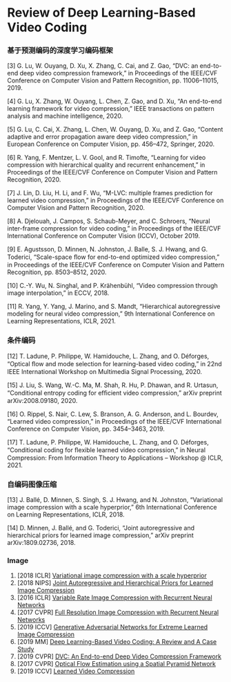 # Review of Deep Learning-Based Video Coding





### 基于预测编码的深度学习编码框架

[3] G. Lu, W. Ouyang, D. Xu, X. Zhang, C. Cai, and Z. Gao, “DVC: an end-to-end deep video compression framework,” in Proceedings of the IEEE/CVF Conference on Computer Vision and Pattern Recognition, pp. 11006–11015, 2019.

[4] G. Lu, X. Zhang, W. Ouyang, L. Chen, Z. Gao, and D. Xu, “An end-to-end learning framework for video compression,” IEEE transactions on pattern analysis and machine intelligence, 2020.

[5] G. Lu, C. Cai, X. Zhang, L. Chen, W. Ouyang, D. Xu, and Z. Gao, “Content adaptive and error propagation aware deep video compression,” in European Conference on Computer Vision, pp. 456–472, Springer, 2020.

[6] R. Yang, F. Mentzer, L. V. Gool, and R. Timofte, “Learning for video compression with hierarchical quality and recurrent enhancement,” in Proceedings of the IEEE/CVF Conference on Computer Vision and Pattern Recognition, 2020.

[7] J. Lin, D. Liu, H. Li, and F. Wu, “M-LVC: multiple frames prediction for learned video compression,” in Proceedings of the IEEE/CVF Conference on Computer Vision and Pattern Recognition, 2020.

[8] A. Djelouah, J. Campos, S. Schaub-Meyer, and C. Schroers, “Neural inter-frame compression for video coding,” in Proceedings of the IEEE/CVF International Conference on Computer Vision (ICCV), October 2019.

[9] E. Agustsson, D. Minnen, N. Johnston, J. Balle, S. J. Hwang, and G. Toderici, “Scale-space ﬂow for end-to-end optimized video compression,” in Proceedings of the IEEE/CVF Conference on Computer Vision and Pattern Recognition, pp. 8503–8512, 2020.

[10] C.-Y. Wu, N. Singhal, and P. Krähenbühl, “Video compression through image interpolation,” in ECCV, 2018.

[11] R. Yang, Y. Yang, J. Marino, and S. Mandt, “Hierarchical autoregressive modeling for neural video compression,” 9th International Conference on Learning Representations, ICLR, 2021.



### 条件编码

[12] T. Ladune, P. Philippe, W. Hamidouche, L. Zhang, and O. Déforges, “Optical ﬂow and mode selection for learning-based video coding,” in 22nd IEEE International Workshop on Multimedia Signal Processing, 2020.

[15] J. Liu, S. Wang, W.-C. Ma, M. Shah, R. Hu, P. Dhawan, and R. Urtasun, “Conditional entropy coding for efﬁcient video compression,” arXiv preprint arXiv:2008.09180, 2020.

[16] O. Rippel, S. Nair, C. Lew, S. Branson, A. G. Anderson, and L. Bourdev, “Learned video compression,” in Proceedings of the IEEE/CVF International Conference on Computer Vision, pp. 3454–3463, 2019.

[17] T. Ladune, P. Philippe, W. Hamidouche, L. Zhang, and O. Déforges, “Conditional coding for ﬂexible learned video compression,” in Neural Compression: From Information Theory to Applications – Workshop @ ICLR, 2021.



### 自编码图像压缩

[13] J. Ballé, D. Minnen, S. Singh, S. J. Hwang, and N. Johnston, “Variational image compression with a scale hyperprior,” 6th International Conference on Learning Representations, ICLR, 2018.

[14] D. Minnen, J. Ballé, and G. Toderici, “Joint autoregressive and hierarchical priors for learned image compression,” arXiv preprint arXiv:1809.02736, 2018.





### Image

1. [2018 ICLR]
   [Variational image compression with a scale hyperprior](https://link.zhihu.com/?target=https%3A//arxiv.org/abs/1802.01436)
2. [2018 NIPS]
   [Joint Autoregressive and Hierarchical Priors for Learned Image Compression](https://link.zhihu.com/?target=https%3A//arxiv.org/abs/1809.02736)
3. [2016 ICLR]
   [Variable Rate Image Compression with Recurrent Neural Networks](https://link.zhihu.com/?target=https%3A//arxiv.org/abs/1511.06085)
4. [2017 CVPR]
   [Full Resolution Image Compression with Recurrent Neural Networks](https://link.zhihu.com/?target=https%3A//arxiv.org/abs/1608.05148)
5. [2019 ICCV]
   [Generative Adversarial Networks for Extreme Learned Image Compression](https://link.zhihu.com/?target=https%3A//arxiv.org/abs/1804.02958)
6. [2019 MM]
   [Deep Learning-Based Video Coding: A Review and A Case Study](https://link.zhihu.com/?target=https%3A//arxiv.org/abs/1904.12462)
7. [2019 CVPR]
   [DVC: An End-to-end Deep Video Compression Framework](https://link.zhihu.com/?target=https%3A//arxiv.org/abs/1812.00101)
8. [2017 CVPR]
   [Optical Flow Estimation using a Spatial Pyramid Network](https://link.zhihu.com/?target=https%3A//arxiv.org/abs/1611.00850)
9. [2019 ICCV]
   [Learned Video Compression](https://link.zhihu.com/?target=https%3A//openaccess.thecvf.com/content_ICCV_2019/html/Rippel_Learned_Video_Compression_ICCV_2019_paper.html)





